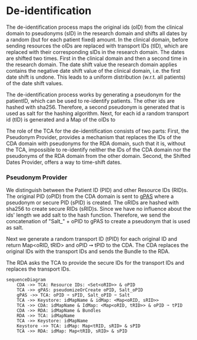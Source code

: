 # De-identification

The de-identification process maps the original ids (oID) from the clinical domain to
pseudonyms (sID) in the research domain and shifts all dates by a random (but for each patient
fixed) amount.
In the clinical domain, before sending resources the oIDs are replaced with transport IDs (tID),
which are replaced with their corresponding sIDs in the research domain.
The dates are shifted two times.
First in the clinical domain and then a second time in the research domain.
The date shift value the research domain applies contains the negative date shift value of the
clinical domain, i.e.
the first date shift is undone.
This leads to a uniform distribution (w.r.t. all patients) of the date shift values.

The de-identification process works by generating a pseudonym for the patientID, which can be used
to re-identify patients.
The other ids are hashed with sha256.
Therefore, a second pseudonym is generated that is used as salt for the hashing algorithm.
Next, for each id a random transport id (tID) is generated and a Map of the oIDs to

The role of the TCA for the de-identification consists of two parts:
First, the Pseudonym Provider, provides a mechanism that replaces the IDs of the CDA domain with
pseudonyms for the RDA domain, such that it is, without the TCA, impossible to re-identify
neither the IDs of the CDA domain nor the pseudonyms of the RDA domain from the other domain.
Second, the Shifted Dates Provider, offers a way to time-shift dates.

### Pseudonym Provider

We distinguish between the Patient ID (PID) and other Resource IDs (RID)s.
The original PID (oPID) from the CDA domain is sent
to [gPAS](https://www.ths-greifswald.de/forscher/gpas/) where a pseudonym or secure PID (sPID)
is created.
The oRIDs are hashed with sha256 to create secure RIDs (sRID)s.
Since we have no influence about the ids' length we add salt to the hash function.
Therefore, we send the concatenation of "Salt_" + oPID to gPAS to create a pseudonym that is used as
salt.

Next we generate a random transport ID (tPID) for each original ID and return Map<oRID, tRID> and
oPID ➙ tPID to
the CDA.
The CDA replaces the original IDs with the transport IDs and sends the Bundle to the RDA.

The RDA asks the TCA to provide the secure IDs for the transport IDs and replaces the transport IDs.

```mermaid
sequenceDiagram
    CDA ->> TCA: Resource IDs: <Set<oRID>> & oPID
    TCA ->> gPAS: pseudomizeOrCreate oPID, Salt_oPID
    gPAS ->> TCA: oPID ➙ sPID, Salt_oPID ➙ Salt
    TCA ->> Keystore: idMapName & idMap: <Map<oRID, sRID>>
    TCA ->> CDA: idMapName & IdMap: <Map<oRID, tRID>> & oPID ➙ tPID
    CDA ->> RDA: idMapName & Bundles
    RDA ->> TCA: idMapName
    TCA ->> Keystore: idMapName
    Keystore ->> TCA: idMap: Map<tRID, sRID> & sPID
    TCA ->> RDA: idMap: Map<tRID, sRID> & sPID
```
